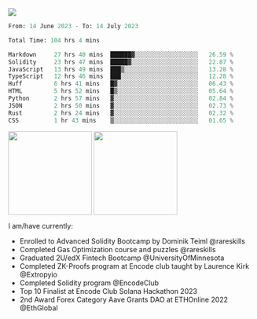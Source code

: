 <div align="left">
<div/> 

<img src="https://wakatime.com/badge/user/39656be6-a34f-44a0-8412-8ef48d72ffb1.svg" />
  
<!--START_SECTION:waka-->

```python
From: 14 June 2023 - To: 14 July 2023

Total Time: 104 hrs 4 mins

Markdown     27 hrs 40 mins  ██████▓░░░░░░░░░░░░░░░░░░   26.59 %
Solidity     23 hrs 47 mins  █████▓░░░░░░░░░░░░░░░░░░░   22.87 %
JavaScript   13 hrs 49 mins  ███▒░░░░░░░░░░░░░░░░░░░░░   13.28 %
TypeScript   12 hrs 46 mins  ███░░░░░░░░░░░░░░░░░░░░░░   12.28 %
Huff         6 hrs 41 mins   █▓░░░░░░░░░░░░░░░░░░░░░░░   06.43 %
HTML         5 hrs 52 mins   █▒░░░░░░░░░░░░░░░░░░░░░░░   05.64 %
Python       2 hrs 57 mins   ▓░░░░░░░░░░░░░░░░░░░░░░░░   02.84 %
JSON         2 hrs 50 mins   ▓░░░░░░░░░░░░░░░░░░░░░░░░   02.73 %
Rust         2 hrs 24 mins   ▓░░░░░░░░░░░░░░░░░░░░░░░░   02.32 %
CSS          1 hr 43 mins    ▒░░░░░░░░░░░░░░░░░░░░░░░░   01.65 %
```

<!--END_SECTION:waka-->
  
<img align="center" height="170" src="https://github-readme-stats-sigma-five.vercel.app/api?username=mmsaki&show_icons=true&bg_color=00000000"/>
<img align="center" height="170" src="https://github-readme-stats-sigma-five.vercel.app/api/top-langs/?username=mmsaki&count_private=true&layout=compact&langs_count=8&hide=jupyter%20notebook"/>
 
<br>
 
I am/have currently:
- Enrolled to Advanced Solidity Bootcamp by Dominik Teiml @rareskills
- Completed Gas Optimization course and puzzles @rareskills
- Graduated 2U/edX Fintech Bootcamp @UniversityOfMinnesota
- Completed ZK-Proofs program at Encode club taught by Laurence Kirk @Extropyio
- Completed Solidity program @EncodeClub
- Top 10 Finalist at Encode Club Solana Hackathon 2023
- 2nd Award Forex Category Aave Grants DAO at ETHOnline 2022 @EthGlobal
